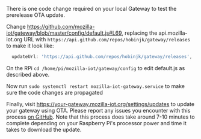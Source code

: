 There is one code change required on your local Gateway to test the prerelease OTA update.

Change https://github.com/mozilla-iot/gateway/blob/master/config/default.js#L69, replacing the api.mozilla-iot.org URL with `https://api.github.com/repos/hobinjk/gateway/releases`
to make it look like:
```javascript
  updateUrl: 'https://api.github.com/repos/hobinjk/gateway/releases',
 ```
On the RPi
 `cd /home/pi/mozilla-iot/gateway/config` 
to edit default.js as described above.

Now run `sudo systemctl restart mozilla-iot-gateway.service` to make sure the code changes are propagated

Finally, visit https://your-gateway.mozilla-iot.org/settings/updates to update your gateway using OTA. Please report any issues you encounter with this process [on GitHub](https://github.com/mozilla-iot/gateway/issues). Note that this process does take around 7-10 minutes to complete depending on your Raspberry Pi's processor power and time it takes to download the update.
